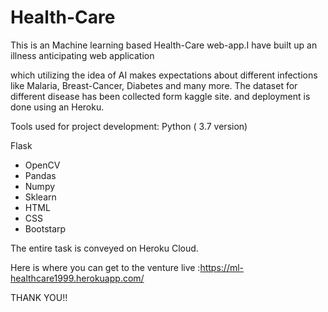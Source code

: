 # Health-Care
This is an Machine learning based Health-Care web-app.I have built up an illness anticipating web application 

which utilizing the idea of AI makes expectations about different infections like Malaria, Breast-Cancer, Diabetes and many more.
The dataset for different disease has been collected form kaggle site. and deployment is done using an Heroku.

Tools used for project development:
Python ( 3.7 version)

Flask

* OpenCV
* Pandas
* Numpy
* Sklearn
* HTML
* CSS
* Bootstarp

The entire task is conveyed on Heroku Cloud. 

Here is where you can get to the venture live :https://ml-healthcare1999.herokuapp.com/

THANK YOU!!

